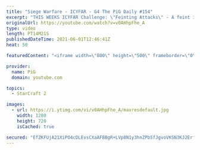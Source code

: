 ```yaml
---
title: "Siege Warfare - ICYFAR - G4 The PiG Daily #154"
excerpt: "THIS WEEKS ICYFAR Challenge: \"Feinting Attacks\" - A feint is where you give the impression of attacking in one place where its fake or just a small distraction from the real thrust of your attack. Examples: Using empty drops or hallucinations to pull your opponent out of position!\r \r Send submissions"
originalUrl: https://youtube.com/watch?v=v0AHhpFhe_A
type: video
length: PT14M21S
publishedDateTime: 2021-06-01T12:46:41Z
heat: 50

featuredContent: "<iframe width=\"800\" height=\"500\" frameborder=\"0\" src=\"https://www.youtube.com/embed/v0AHhpFhe_A\" allow=\"accelerometer; autoplay; encrypted-media; gyroscope; picture-in-picture\" allowfullscreen></iframe>"

provider:
  name: PiG
  domain: youtube.com

topics:
  - StarCraft 2

images:
  - url: https://i.ytimg.com/vi/v0AHhpFhe_A/maxresdefault.jpg
    width: 1280
    height: 720
    isCached: true

secured: "EfZKFUjA21XiPO4cDLEvsCXaAFBBgR+LVp8N1y3hnZPbSfJgvoVKSN3KJ2ErfGrYaxzQ7N/Haz0VqBRyymq74Eo0rjmInGqv1GY0RBYCeOqvE1M/MxL8/68+Ll5XeKFj2x/9pa+9NtfH5hCt1dxlyu2XAn+q+26t6cQKNmRvb7DO6nKWUfOyJQwoJmOflACUn0chg/M3ZUncSNJDbCAWsLxVvghzRX5s7u/CXK643KchfEW8a9EpD7QoMrO3+12SoS13fccDVdHVNPAuXu/92yAuWWwUFXJ/zUI8KudvO7WzK+QIaNq8fEVMVNVMGenKZfTf8F4N3uQAdftX0o/toKFheHZGYUtX5f024WdujFgcPn3ZIeTEH0QEzldyC1zx/Ytrte62lERWQgE2xlvIw1RScO1qp6jo2CdlOgLsU5A=;OJsU3W7RyS/KwmuAhkFpUA=="
---
```


